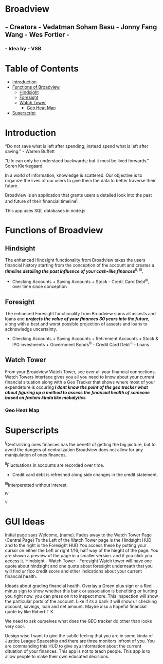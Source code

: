 # Broadview
## - Creators - Vedatman Soham Basu - Jonny Fang Wang - Wes Fortier -
### - Idea by - VSB

# Table of Contents
* [Introduction](#introduction)
* [Functions of Broadview](#functions-of-broadview)
  * [Hindsight](#hindsight)
  * [Foresight](#foresight)
  * [Watch Tower](#watch-tower)
    * [Geo Heat Map](#geo-heat-map)
* [Superscript](#superscript)

# Introduction                                                  
“Do not save what is left after spending; instead spend what is left after saving.”
                                                  - Warren Buffett
                                                  
“Life can only be understood backwards; but it must be lived forwards.”
                                                  - Soren Kierkegaard

In a world of information, knowledge is scattered. Our objective is to organize the lives of our users to give them the data to better traverse their future.

Broadview is an application that grants users a detailed look into the past and future of their financial timeline<sup>I</sup>. 

This app uses SQL databases in node.js

# Functions of Broadview

## Hindsight
The enhanced Hindsight functionality from Broadview takes the users financial history starting from the conception of the account and creates a ___timeline detailing the past influence of your cash-like finances___<sup>II, III</sup>.

- Checking Accounts + Saving Accounts + Stock - Credit Card Debt<sup>III</sup>, over time since conception

## Foresight
The enhanced Foresight functionality from Broadview sums all assests and loans and ___projects the value of your finances 30 years into the future___, along with a best and worst possible projection of assests and loans to acknowledge uncertainty. 

- Checking Accounts + Saving Accounts + Retirement Accounts + Stock & IPO investments + Government Bonds<sup>III</sup> - Credit Card Debt<sup>III</sup> - Loans

## Watch Tower
From your Broadview Watch Tower, see over all your financial connections. Watch Towers interface gives you all you need to know about your current financial situation along with a Geo Tracker that shows where most of your expendeture is occuring ___I dont know the point of the geo tracker what about figuring up a method to assess the financial health of someone based on factors kinda like mobalytics___

### Geo Heat Map

# Superscripts
<sup>I</sup>Centralizing ones finances has the benefit of getting the big picture, but to avoid the dangers of centralization Broadview does not allow for any manipulation of ones finances.

<sup>II</sup>Fluctuations in accounts are recorded over time.
- Credit card debt is refreshed along side changes in the credit statement.

<sup>III</sup>Interperetted without interest.

<sup>IV</sup>

<sup>V</sup>

# GUI Ideas
Initial page says Welcome, (name). Fades away to the Watch Tower Page (Central Page)
To the Left of the Watch Tower page is the Hindsight HUD and to the right is the Foresight HUD
You access these by putting your cursor on either the Left or right 1/16, half way of the hieght of the page. 
You are shown a preview of the page in a smaller version. and if you click you access it.
Hindsight - Watch Tower - Foresight
Watch tower will have one quote about hindsight and one quote about foresight
underneath that you will find ur fico credit score and other indications about your current financial health. 

Ideads about grading financial health. Overlay a Green plus sign or a Red minus sign to show whether this bank or association is benefiting or hurting you right now. you can press on it to inspect more. This inspection will show the particular parts of the account. Like if its a bank it will show ur checking account, savings, loan and net amount. Maybe also a hopeful financial quote by like Robert T K

We need to ask ourselves what does the GEO tracker do other than looks very cool.

Design wise I want to give the subtle feeling that you are in some kinda of Justice League Spaceship and there are three monitors infront of you. You are commanding this HUD to give oyu information about the current dituation of your finances. This app is not to teach people. This app is to allow people to make their own educated decisions. 
